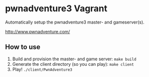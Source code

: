 # pwnadventure3 Vagrant

Automatically setup the pwnadventure3 master- and gameserver(s).

http://www.pwnadventure.com/


## How to use

1. Build and provision the master- and game server: `make build`
2. Generate the client directory (so you can play): `make client`
3. Play! `./client/PwnAdventure3`
